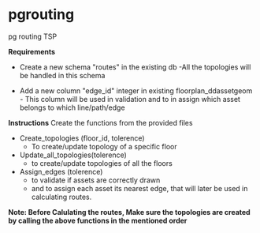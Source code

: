 # pgrouting
pg routing TSP


**Requirements**

 - Create a new schema "routes" in the existing db
		 -All the topologies will be handled in this schema
	
 - Add a new column "edge_id" integer in existing floorplan_ddassetgeom
		- This column will be used in validation and to in assign which asset belongs to which line/path/edge

**Instructions**
Create the functions from the provided files

 - Create_topologies (floor_id, tolerence)
	 - To create/update topology of a specific floor 
 - Update_all_topologies(tolerence)
	 - to create/update topologies of all the floors
 - Assign_edges (tolerence)
	 - to validate if assets are correctly drawn
	 - and to assign each asset its nearest edge, that will later be used in calculating routes.

**Note: Before Calulating the routes, Make sure the topologies are created by calling the above functions in the mentioned order**

 



